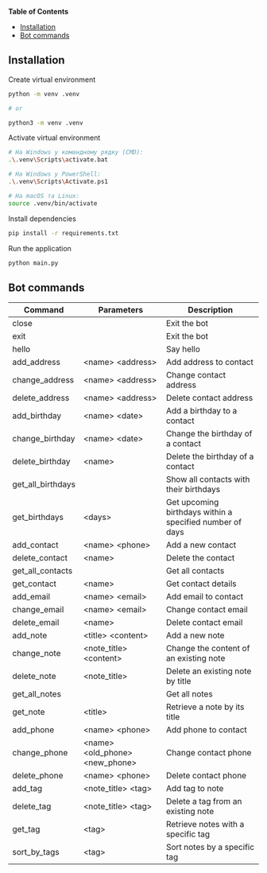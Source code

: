 **Table of Contents**

- [Installation](#installation)
- [Bot commands](#bot-commands)

## Installation

Create virtual environment

```bash
python -m venv .venv

# or

python3 -m venv .venv
```

Activate virtual environment

```bash
# На Windows у командному рядку (CMD):
.\.venv\Scripts\activate.bat

# На Windows у PowerShell:
.\.venv\Scripts\Activate.ps1

# На macOS та Linux:
source .venv/bin/activate
```

Install dependencies

```bash
pip install -r requirements.txt
```

Run the application

```bash
python main.py
```

## Bot commands

| Command           | Parameters                        | Description                                              |
|-------------------|-----------------------------------|----------------------------------------------------------|
| close             |                                   | Exit the bot                                             |
| exit              |                                   | Exit the bot                                             |
| hello             |                                   | Say hello                                                |
| add_address       | \<name> \<address>                | Add address to contact                                   |
| change_address    | \<name> \<address>                | Change contact address                                   |
| delete_address    | \<name> \<address>                | Delete contact address                                   |
| add_birthday      | \<name> \<date>                   | Add a birthday to a contact                              |
| change_birthday   | \<name> \<date>                   | Change the birthday of a contact                         |
| delete_birthday   | \<name>                           | Delete the birthday of a contact                         |
| get_all_birthdays |                                   | Show all contacts with their birthdays                   |
| get_birthdays     | \<days>                           | Get upcoming birthdays within a specified number of days |
| add_contact       | \<name> \<phone>                  | Add a new contact                                        |
| delete_contact    | \<name>                           | Delete the contact                                       |
| get_all_contacts  |                                   | Get all contacts                                         |
| get_contact       | \<name>                           | Get contact details                                      |
| add_email         | \<name> \<email>                  | Add email to contact                                     |
| change_email      | \<name> \<email>                  | Change contact email                                     |
| delete_email      | \<name>                           | Delete contact email                                     |
| add_note          | \<title> \<content>               | Add a new note                                           |
| change_note       | \<note_title> \<content>          | Change the content of an existing note                   |
| delete_note       | \<note_title>                     | Delete an existing note by title                         |
| get_all_notes     |                                   | Get all notes                                            |
| get_note          | \<title>                          | Retrieve a note by its title                             |
| add_phone         | \<name> \<phone>                  | Add phone to contact                                     |
| change_phone      | \<name> \<old_phone> \<new_phone> | Change contact phone                                     |
| delete_phone      | \<name> \<phone>                  | Delete contact phone                                     |
| add_tag           | \<note_title> \<tag>              | Add tag to note                                          |
| delete_tag        | \<note_title> \<tag>              | Delete a tag from an existing note                       |
| get_tag           | \<tag>                            | Retrieve notes with a specific tag                       |
| sort_by_tags      | \<tag>                            | Sort notes by a specific tag                             |
